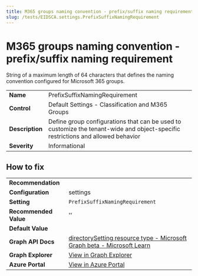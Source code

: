 ```yaml
---
title: M365 groups naming convention - prefix/suffix naming requirement (PrefixSuffixNamingRequirement)
slug: /tests/EIDSCA.settings.PrefixSuffixNamingRequirement
---
```


# M365 groups naming convention - prefix/suffix naming requirement

String of a maximum length of 64 characters that defines the naming convention configured for Microsoft 365 groups.

| | |
|-|-|
| **Name** | PrefixSuffixNamingRequirement |
| **Control** | Default Settings - Classification and M365 Groups |
| **Description** | Define group configurations that can be used to customize the tenant-wide and object-specific restrictions and allowed behavior |
| **Severity** | Informational |

## How to fix
| | |
|-|-|
| **Recommendation** |  |
| **Configuration** | settings |
| **Setting** | `PrefixSuffixNamingRequirement` |
| **Recommended Value** | '' |
| **Default Value** |  |
| **Graph API Docs** | [directorySetting resource type - Microsoft Graph beta - Microsoft Learn](https://learn.microsoft.com/en-us/graph/api/resources/directorysetting) |
| **Graph Explorer** | [View in Graph Explorer](https://developer.microsoft.com/en-us/graph/graph-explorer?request=settings&method=GET&version=beta&GraphUrl=https://graph.microsoft.com) |
| **Azure Portal** | [View in Azure Portal](https://portal.azure.com/#view/Microsoft_AAD_IAM/GroupsManagementMenuBlade/~/NamingPolicy) | 


